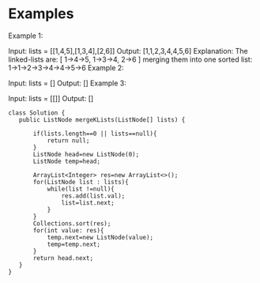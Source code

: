 # Examples
Example 1:

Input: lists = [[1,4,5],[1,3,4],[2,6]]
Output: [1,1,2,3,4,4,5,6]
Explanation: The linked-lists are:
[
  1->4->5,
  1->3->4,
  2->6
]
merging them into one sorted list:
1->1->2->3->4->4->5->6
Example 2:

Input: lists = []
Output: []
Example 3:

Input: lists = [[]]
Output: []
 
 ```
 class Solution {
    public ListNode mergeKLists(ListNode[] lists) {

        if(lists.length==0 || lists==null){
            return null;
        }
        ListNode head=new ListNode(0);
        ListNode temp=head;

        ArrayList<Integer> res=new ArrayList<>();
        for(ListNode list : lists){
            while(list !=null){
                res.add(list.val);
                list=list.next;
            }
        }
        Collections.sort(res);
        for(int value: res){
            temp.next=new ListNode(value);
            temp=temp.next;
        }
        return head.next;
    }
}
```